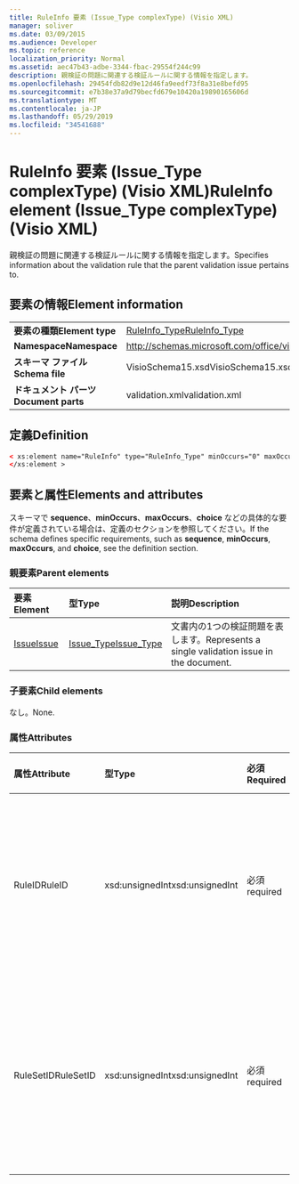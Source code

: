 ```yaml
---
title: RuleInfo 要素 (Issue_Type complexType) (Visio XML)
manager: soliver
ms.date: 03/09/2015
ms.audience: Developer
ms.topic: reference
localization_priority: Normal
ms.assetid: aec47b43-adbe-3344-fbac-29554f244c99
description: 親検証の問題に関連する検証ルールに関する情報を指定します。
ms.openlocfilehash: 29454fdb82d9e12d46fa9eedf73f8a31e8befd95
ms.sourcegitcommit: e7b38e37a9d79becfd679e10420a19890165606d
ms.translationtype: MT
ms.contentlocale: ja-JP
ms.lasthandoff: 05/29/2019
ms.locfileid: "34541688"
---
```

# <a name="ruleinfo-element-issue_type-complextype-visio-xml"></a><span data-ttu-id="a2684-103">RuleInfo 要素 (Issue_Type complexType) (Visio XML)</span><span class="sxs-lookup"><span data-stu-id="a2684-103">RuleInfo element (Issue_Type complexType) (Visio XML)</span></span>

<span data-ttu-id="a2684-104">親検証の問題に関連する検証ルールに関する情報を指定します。</span><span class="sxs-lookup"><span data-stu-id="a2684-104">Specifies information about the validation rule that the parent validation issue pertains to.</span></span>
  
## <a name="element-information"></a><span data-ttu-id="a2684-105">要素の情報</span><span class="sxs-lookup"><span data-stu-id="a2684-105">Element information</span></span>

|||
|:-----|:-----|
|<span data-ttu-id="a2684-106">**要素の種類**</span><span class="sxs-lookup"><span data-stu-id="a2684-106">**Element type**</span></span> <br/> |[<span data-ttu-id="a2684-107">RuleInfo_Type</span><span class="sxs-lookup"><span data-stu-id="a2684-107">RuleInfo_Type</span></span>](ruleinfo_type-complextypevisio-xml.md) <br/> |
|<span data-ttu-id="a2684-108">**Namespace**</span><span class="sxs-lookup"><span data-stu-id="a2684-108">**Namespace**</span></span> <br/> |http://schemas.microsoft.com/office/visio/2012/main  <br/> |
|<span data-ttu-id="a2684-109">**スキーマ ファイル**</span><span class="sxs-lookup"><span data-stu-id="a2684-109">**Schema file**</span></span> <br/> |<span data-ttu-id="a2684-110">VisioSchema15.xsd</span><span class="sxs-lookup"><span data-stu-id="a2684-110">VisioSchema15.xsd</span></span>  <br/> |
|<span data-ttu-id="a2684-111">**ドキュメント パーツ**</span><span class="sxs-lookup"><span data-stu-id="a2684-111">**Document parts**</span></span> <br/> |<span data-ttu-id="a2684-112">validation.xml</span><span class="sxs-lookup"><span data-stu-id="a2684-112">validation.xml</span></span>  <br/> |
   
## <a name="definition"></a><span data-ttu-id="a2684-113">定義</span><span class="sxs-lookup"><span data-stu-id="a2684-113">Definition</span></span>

```XML
< xs:element name="RuleInfo" type="RuleInfo_Type" minOccurs="0" maxOccurs="1" >
</xs:element >
```

## <a name="elements-and-attributes"></a><span data-ttu-id="a2684-114">要素と属性</span><span class="sxs-lookup"><span data-stu-id="a2684-114">Elements and attributes</span></span>

<span data-ttu-id="a2684-115">スキーマで **sequence**、**minOccurs**、**maxOccurs**、**choice** などの具体的な要件が定義されている場合は、定義のセクションを参照してください。</span><span class="sxs-lookup"><span data-stu-id="a2684-115">If the schema defines specific requirements, such as **sequence**, **minOccurs**, **maxOccurs**, and **choice**, see the definition section.</span></span> 
  
### <a name="parent-elements"></a><span data-ttu-id="a2684-116">親要素</span><span class="sxs-lookup"><span data-stu-id="a2684-116">Parent elements</span></span>

|<span data-ttu-id="a2684-117">**要素**</span><span class="sxs-lookup"><span data-stu-id="a2684-117">**Element**</span></span>|<span data-ttu-id="a2684-118">**型**</span><span class="sxs-lookup"><span data-stu-id="a2684-118">**Type**</span></span>|<span data-ttu-id="a2684-119">**説明**</span><span class="sxs-lookup"><span data-stu-id="a2684-119">**Description**</span></span>|
|:-----|:-----|:-----|
|[<span data-ttu-id="a2684-120">Issue</span><span class="sxs-lookup"><span data-stu-id="a2684-120">Issue</span></span>](issue-element-issues_type-complextypevisio-xml.md) <br/> |[<span data-ttu-id="a2684-121">Issue_Type</span><span class="sxs-lookup"><span data-stu-id="a2684-121">Issue_Type</span></span>](issue_type-complextypevisio-xml.md) <br/> |<span data-ttu-id="a2684-122">文書内の1つの検証問題を表します。</span><span class="sxs-lookup"><span data-stu-id="a2684-122">Represents a single validation issue in the document.</span></span>  <br/> |
   
### <a name="child-elements"></a><span data-ttu-id="a2684-123">子要素</span><span class="sxs-lookup"><span data-stu-id="a2684-123">Child elements</span></span>

<span data-ttu-id="a2684-124">なし。</span><span class="sxs-lookup"><span data-stu-id="a2684-124">None.</span></span>
  
### <a name="attributes"></a><span data-ttu-id="a2684-125">属性</span><span class="sxs-lookup"><span data-stu-id="a2684-125">Attributes</span></span>

|<span data-ttu-id="a2684-126">**属性**</span><span class="sxs-lookup"><span data-stu-id="a2684-126">**Attribute**</span></span>|<span data-ttu-id="a2684-127">**型**</span><span class="sxs-lookup"><span data-stu-id="a2684-127">**Type**</span></span>|<span data-ttu-id="a2684-128">**必須**</span><span class="sxs-lookup"><span data-stu-id="a2684-128">**Required**</span></span>|<span data-ttu-id="a2684-129">**説明**</span><span class="sxs-lookup"><span data-stu-id="a2684-129">**Description**</span></span>|<span data-ttu-id="a2684-130">**可能な値**</span><span class="sxs-lookup"><span data-stu-id="a2684-130">**Possible values**</span></span>|
|:-----|:-----|:-----|:-----|:-----|
|<span data-ttu-id="a2684-131">RuleID</span><span class="sxs-lookup"><span data-stu-id="a2684-131">RuleID</span></span>  <br/> |<span data-ttu-id="a2684-132">xsd:unsignedInt</span><span class="sxs-lookup"><span data-stu-id="a2684-132">xsd:unsignedInt</span></span>  <br/> |<span data-ttu-id="a2684-133">必須</span><span class="sxs-lookup"><span data-stu-id="a2684-133">required</span></span>  <br/> |<span data-ttu-id="a2684-134">親の問題に関連する検証ルールの一意の識別子を指定します。</span><span class="sxs-lookup"><span data-stu-id="a2684-134">Specifies the unique identifier of the validation rule that the parent issue pertains to.</span></span>  <br/> |<span data-ttu-id="a2684-135">xsd:unsignedInt 型の値。</span><span class="sxs-lookup"><span data-stu-id="a2684-135">Values of the xsd:unsignedInt type.</span></span>  <br/> |
|<span data-ttu-id="a2684-136">RuleSetID</span><span class="sxs-lookup"><span data-stu-id="a2684-136">RuleSetID</span></span>  <br/> |<span data-ttu-id="a2684-137">xsd:unsignedInt</span><span class="sxs-lookup"><span data-stu-id="a2684-137">xsd:unsignedInt</span></span>  <br/> |<span data-ttu-id="a2684-138">必須</span><span class="sxs-lookup"><span data-stu-id="a2684-138">required</span></span>  <br/> |<span data-ttu-id="a2684-139">親の問題に関連する検証ルール セットの一意の識別子を指定します。</span><span class="sxs-lookup"><span data-stu-id="a2684-139">Specifies the unique identifier of the validation rule set that the parent issue pertains to.</span></span>  <br/> |<span data-ttu-id="a2684-140">xsd:unsignedInt 型の値。</span><span class="sxs-lookup"><span data-stu-id="a2684-140">Values of the xsd:unsignedInt type.</span></span>  <br/> |
   

